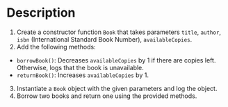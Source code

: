 # Description

1. Create a constructor function `Book` that takes parameters `title`, `author`, `isbn` (International Standard Book Number), `availableCopies`.
2. Add the following methods:
  * `borrowBook()`: Decreases `availableCopies` by 1 if there are copies left. Otherwise, logs that the book is unavailable.
  * `returnBook()`: Increases `availableCopies` by 1.
3. Instantiate a `Book` object with the given parameters and log the object.
4. Borrow two books and return one using the provided methods.
